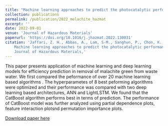```yaml
---
title: "Machine learning approaches to predict the photocatalytic performance of bismuch ferrite-based materials in the removal of malachite green"
collection: publications
permalink: /publication/2022_melachite_hazmat
excerpt: ''
date: 2022-09-01
venue: 'Journal of Hazardous Materials'
paperurl: 'https://doi.org/10.1016/j.jhazmat.2022.130031'
citation: 'Jaffari, Z. H., Abbas, A., Lam, S-M., Sanghun, P., Chon, K., Kim, E-S., & Cho, K. H. (2022). 
    Machine learning approaches to predict the photocatalytic performance of bismuch ferrite-based materials in the removal of malachite green. 
    Journal of Hazardous Materials,'
---
```

This paper presents application of machine learning and deep learning models for efficiency prediction
in removal of malachite green from waste water. We first compared the peformance of over 20 machine 
learning based algorithms . The hyperparametes of 8 best peforming algorithms were optimized and their
performance was compared with two deep learning based architectures, ANN and LightLSTM. We found
that the CatBoost algorithm performs best in terms of prediction. The performance of CatBoost model
was further analyzed using partial dependence plots, feature interaction plotsnd permutation importance
plots.


[Download paper here](https://gmd.copernicus.org/articles/15/3021/2022/gmd-15-3021-2022.pdf)
